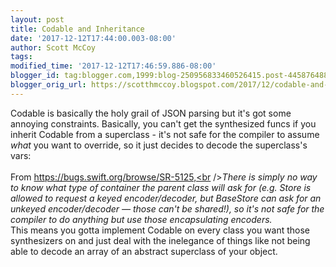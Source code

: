 ```yaml
---
layout: post
title: Codable and Inheritance
date: '2017-12-12T17:44:00.003-08:00'
author: Scott McCoy
tags: 
modified_time: '2017-12-12T17:46:59.886-08:00'
blogger_id: tag:blogger.com,1999:blog-250956833460526415.post-4458764888695496647
blogger_orig_url: https://scotthmccoy.blogspot.com/2017/12/codable-and-inheritance.html
---
```


Codable is basically the holy grail of JSON parsing but it's got some annoying constraints. Basically, you can't get the synthesized funcs if you inherit Codable from a superclass - it's not safe for the compiler to assume *what* you want to override, so it just decides to decode the superclass's vars:<br /><br />From https://bugs.swift.org/browse/SR-5125,<br /><i>There is simply no way to know what type of container the parent class will ask for (e.g. Store is allowed to request a keyed encoder/decoder, but BaseStore can ask for an unkeyed encoder/decoder — those can't be shared!), so it's not safe for the compiler to do anything but use those encapsulating encoders.<br /></i>This means you gotta implement Codable on every class you want those synthesizers on and just deal with the inelegance of things like not being able to decode an array of an abstract superclass of your object.<br /><br /><br />